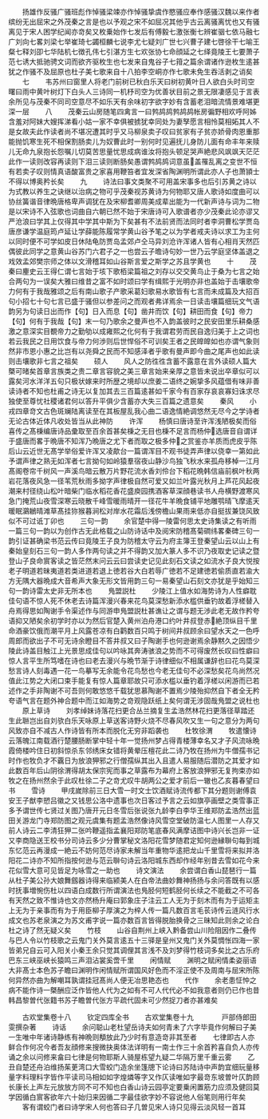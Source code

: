 <!-- { "loadSidebar": true } -->
　　扬雄作反骚广骚班彪作悼骚梁竦亦作悼骚挚虞作愍骚应奉作感骚汉魏以来作者缤纷无出屈宋之外茂秦之言是也以予观之宋不如屈况其他乎古云离骚离忧也又有骚离见于宋人困学纪闻亦竒矣又枚乗始作七发后有傅毅七激张衡七辨崔骃七依马融七广刘向七畧刘梁七举崔琦七蠲桓麟七说李尤七疑刘广世七兴曹子建七啓徐干七喻王粲七释刘卲七华陆机七徴孔伟七引湛方生七欢张协七命顔延之七绎竟陵王七要萧子范七诱大抵驰骋文词而欲齐驱枚生也七发来自鬼谷子七箝之篇余谓诸作逊枚生逺甚犹之作骚不及屈原也杜子美七歌来自十八拍李空峒亦作七歌未免生吞活剥之诮矣
　　七
　　韦苏州曰窗里人将老门前树已秋白乐天曰树初黄叶日人欲白头时司空曙曰雨中黄叶树灯下白头人三诗同一机杼司空为优善状目前之景无限凄感见于言表余所见与茂秦不同司空意尽不如乐天有余味初字欲字妙有含蓄老泪暗流情景难堪更深一层
　　八
　　茂秦云山房随笔四禽言一曰鹁鸪鸪鹁鸪鸪帐房徧野相欢呼阿姊含羞对阿妹大嫂挥涕看小姑一家不幸俱被掳犹幸同处为妻孥愿言相怜莫相妬其人不是女故夫此作读者尚不堪况遭其时乎又马柳泉卖子叹曰贫家有子贫亦娇骨肉恩重那能抛饥寒生死不相保割肠卖儿为奴曹此时一别何时见遍抚儿身防儿面有命丰年来赎儿无命九泉抱长怨嘱儿切莫苦思量忧思成病谁汝将抱头顿足哭声絶悲风飒飒天茫茫此作一读则改容再读则下泪三读则断肠矣愚谓鹁鸪鸪词意虽盖罹乱离之变世不恒有若卖子叹则情真语酸富贵之家喜用鞭笞者宜发深省陶渊明所谓此亦人子也萧頴士不得以博奥矜长矣
　　九
　　诗法曰事文类聚不可用盖宋事多也后引苏黄之诗以为式教以养生之诀继以治病之物可乎茂秦视苏黄诗为何物耶又唐人歌诗如度曲可以协丝簧谐音律晩唐格卑声调犹在及宋柳耆卿周美成辈出能为一代新声诗与词为二物是以宋诗不入弦歌也词曲自六朝已然不始于宋唐诗可入歌谱者亦少茂秦此论亦谬又严沧浪曰学其上仅得其中学其中斯为下矣甚有不法前贤而法同时者李洞曹松学贾岛唐彦谦学温庭筠卢延让学薛能陈履常学黄山谷予笔之以为学者戒夫诗以求工为主何以同时便不可学如皮日休陆龟防贾岛孟郊卢仝马异刘沧许浑诸人皆有心相肖天然匹偶彼此同学之意黄山谷苏门六君子之一也尝云子曕诗句妙一世乃云学庭坚体盖退之戏效孟郊樊宗师之体以文滑稽耳如山谷斯言爱之斯学之苏且学黄也
　　十
　　茂秦曰麈史云王得仁谓七言始于垓下歌栢梁篇祖之刘存以交交黄鸟止于桑为七言之始合两句为一误矣大雅曰维昔之富不如时颂曰学有缉熙于光明亦非也盖始于击壤歌帝力何有于我哉雅颂之后有南山歌子产歌采葛妇歌易水歌皆有七言而未成篇及大招百句小招七十句七言已盛于骚但以参差问之而观者弗详焉余一日读击壤篇细玩文气语韵另为句读日出而作【句】日入而息【句】凿井而饮【句】耕田而食【句】帝力【句】何有于我哉【句】末一句乃歌余之曼声也不入韵盖彼时之民安田里乐耕桑感激之意深实目覩帝力之勤劬以成雍熙之化何有于我谓君劳而民自逸归美于上之词也若云我民之日用饮食与帝力何渉则后世悍俗不可训矣王者之民皥皥如也亦谓气象则然非市恩小惠之比岂有以尧舜之民而不知感泽者乎歌有曼声即今曲之尾声也如此读则击壤歌非七言之祖矣
　　硕人
　　风人之防徃徃含蓄不露意在言外读硕人篇大槩可暏矣首章言族类之贵二章言容貌之美三章言始来亲厚之意皆未说出卒章似可以露矣河水洋洋五句只极状嫁来时所歴之境却以庶姜二语终之婉挚多风蕴借有味非善读诗者不知也杜甫之诗无以复加其去三百篇逺甚如千家今有百家存哀哀寡妇诛求尽独使至尊忧社稷诸君何以答升平俱少含蓄亦大失三百篇之遗意矣
　　秦风
　　小戎四章竒文古色斑斓陆离读至在其板屋乱我心曲二语逸情絶调悠然无尽今之学诗者无论古体近体凡收处皆当从此神防
　　许浑
　　杨慎曰唐诗至许浑浅陋极矣而俗喜传之髙棅编唐诗品彚取至百余首甚矣棅之无目也棅不足言而杨仲选唐音自谓详于盛唐而畧于晩唐不知浑乃晩唐之尤下者而取之极多仲之赏鉴亦羊质而虎皮乎陈后山云近世无髙学举俗爱许浑又凌歊台一篇谓浑目不观书徒弄声律以侥幸一第如此予谓声律之熟无如浑者七言拗句如岭猿羣宿夜山静沙鸟独飞秋水来孤舟移棹一江月髙阁卷帘千树风一声溪鸟暗云散万片野花流水香刘伶台下稻花晩韩信庙前枫叶秋两岩花落夜风急一径苇荒秋雨多拗字声律极自然可爱又如兰叶露光秋月上芦花风起夜潮来村径绕山松叶暗柴门临水稻花香花盛庾园携酒客草深顔巷读书人舟横野渡寒风急门掩荒山夜雪深寒云晓散千峰雪暖雨晴开一径花牛羊晩食铺平地雕鹗晴飞摩逺天暖眠鸂鶒晴滩草髙挂狝猴暮涧松对岸水花霜后浅傍檐山果雨来低亦自挺拔兼饶风致似不可过诋丁卯也
　　三句一韵
　　余官楚中得陵雷何思太史诗集读之有听雨一篇三句一韵以为创作古无此格载之山防诗话中及阅宋防稽髙菊磵纬畧秦碑三句一韵引证甚确梁书范云传曰竟陵王子良为防稽太守云为府主簿王登秦望山云以山上有秦始皇刻石三句一韵人多作两句读之并不得韵又加大篆人多不识乃夜取史记读之暨登山子良命賔客读之皆茫然末问云云曰尝读史记见此刻石文读之如流水子良大悦按老子明道若昧夷道若类进道若退上徳若谷大白若辱广徳若不足建徳若偷质直若渝大方无隅大器晩成大音希声大象无形文皆用韵三句一易秦望山石刻文亦犹是乎始知三句一韵诗雷太史非无所本也
　　鳬盟説杜
　　少陵江上值水如海势诗为人性癖耽佳句语不惊人死不休老去诗篇浑漫兴春来花鸟莫深愁新添水槛供垂钓故着浮槎替入舟焉得思如陶谢手令渠述作与同游申鳬盟説杜甚谯让之谓与题无渉此老无故作矜夸语抑又陋矣余初学时亦以为然后官楚入黄州泊舟港口约叶井叔登赤絶顶纵目千里命酒豪饮俄而潮平月上风露苍凉有白鹳数百只鸣于树间井叔顾余曰望水天之一色呼周郎而欲出子不可无诗余瞪目不答井叔又曰子陶谢手也何逊谢焉余静黙久之因悟少陵此诗盖目触江上光景思成佳句以吟咏其奔涛骇浪之势而不可得废然长叹曰性癖曰惊人言平生所笃嗜在诗也曰老去漫兴与晩节渐于诗律细似不相属谦辞也曰花鸟莫深愁言诗人刻毒遇一花一鸟摹写无余能令花鸟愁也今老无佳句不必深愁矣花鸟尚然况值此江势之大闭口束手能复有惊人篇章耶故只可添水槛以垂钓着浮槎以闲游而已若述作之手非陶谢不可吾则何敢悠悠千载犹思慕陶谢不置焉少陵殆抑然自下者全无矜夸语气言在题外神合题中而江如海势之竒观隐跃纸上矣何谓无涉固哉鳬盟之说杜也
　　原上草诗
　　刘孝绰妹诗落花扫更合丛兰摘复生孟浩然林花扫更落径草踏还生此聮岂出自刘欤白乐天咏原上草送客诗野火烧不尽春风吹又生一句之意分为两句风致亦自不减古人作诗皆有所本而脱化无穷非蹈袭也
　　杜牧徐渭
　　牧遣懐诗云落魄江南载酒行楚腰肠断掌中轻十年一觉扬州梦占得青楼薄幸名又才子风流咏晩霞倚楼吟住日初斜惊杀东邻绣床女错将黄晕压檀花此二诗乃牧在扬州为牛僧孺书记时作也牧负才不覊日为放浪狎邪之行僧孺纵其出入且遣人易服随后潜防之其爱才如此数百年后山阴徐渭得胡太保宗宪而事之草露布为幕府上客放浪狎邪无复拘束亦如牧之在扬州然余于此叹杜徐二子之竒尤叹牛胡两公之爱才前后一辙也乙亥暮春望曰书
　　雪诗
　　甲戌嵗除前三日大雪一时文士饮酒赋诗流传都下其分题则谢傅袁安王子猷李愬吕徽之又钱思公洛中遗事也次日客过予言之云如旗亭画壁之类雪事正多予谓世传七贤过关图乃唐开元日冬雪后张说张九龄李白李华王维郑防孟浩然出蓝田关游龙门寺郑防图之观元虞集有题孟浩然像诗风雪空堂破防温七人图里一人存又前人诗云二李清狂狎二张吟鞭遥指孟襄阳郑防笔底春风满摩诘图中诗兴长岂非一证又李商隐送王校书分司诗云多少分曹掌秘文洛阳花雪梦随君定知何逊縁聨句每到城东忆范云再漫成一絶云不妨何范尽诗家未解当年重物华逺把龙山千里雪将来拟并洛阳花二诗亦不知所指按何逊与范云聨句诗云洛阳城东西却作经年别昔去雪如花今来花似雪大意可见皆足为咏雪之一助也
　　诗文演法
　　余尝谓白香山琵琶行一篇从杜子美公孙大娘舞劔器诗得来临颍美人在白帝法曲妙舞神扬扬与余问答既有以感时抚事増惋伤杜以四语白成数行所谓演法也鳬胫何短鹤胫何长续之不能截之不可各有天然之致不惟诗也文亦然杨升庵曰郭象庄子注云工人无为于刻木而有为于运矩主上无为于亲事而有为于用臣柳子厚演之为梓人传一篇凡数百言毛苌诗传云涟风行水成文也苏老泉演之为苏文甫字说一篇亦数百言皆得脱胎换骨之三昧知此则余之论白杜之诗了然无疑义矣
　　竹枝
　　山谷自荆州上峡入黔备尝山川险阻因作二叠传与巴人令以竹枝歌之云鬼门关外莫言逺五十三驿是皇州又鬼门关外莫惆怅四海一家皆弟兄自云可入阳关小秦王余只觉其调俚其言浅不及刘梦得竹枝词多矣比之古乐府巴东三峡巫峡长猿鸣三声泪沾裳奚啻千里
　　闲情赋
　　渊明之赋闲情柔姿丽语大非髙士本色苏子瞻曰渊明作闲情赋所谓国风好色而不淫正使不及周南与屈宋所陈何异然亦曲为解嘲耳孰谓挂冠髙尚人便无冶思艳态也
　　代作
　　余老患怔忡之病不能作诗一槩酬应泛作皆他人代为之如有不可人代代必不如我意者则仍已作也昔韩昌黎曽代张籍书苏子瞻曽代张方平疏代固未可少然捉刀者亦甚难矣

　　古欢堂集卷十八
　　钦定四库全书
　　古欢堂集卷十九　　　　戸部侍郎田雯撰杂著
　　诗话
　　余问聪山老杜望岳诗夫如何青未了六字毕竟作何解曰子美一生唯中年诸诗静练有神晩则頺放此乃少时有意造竒非其至者
　　七律即古人亦鲜合作何况今者吾友顔修来搜微抉奥体法详明有一南士作三十余首矜喜自负人亦传诵之余以问修来畣曰七律是何物耶斯人骑屋栋望九疑二华隔万里千重云雾
　　乙丑自楚还舟泊维扬茱茰湾口大雪蛟门造余坐篷牕下论诗曰苏陆诗中声韵宜细玩量移量字料理料字皆作平读司马相如如字煌燐等字又作仄读唯如字最竒东坡曽叶仄韵顾长康长上声左元放放方同不可不知也白香山诗云园亭定要乗闲置筋力应须及健回莫学因循白賔客欲年六十始归来因循二字最佳欲字妙不容说他人俗笔则用行年矣
　　客有谓蛟门者曰诗学宋人何也答曰子几曽见宋人诗只见得云淡风轻一首耳
